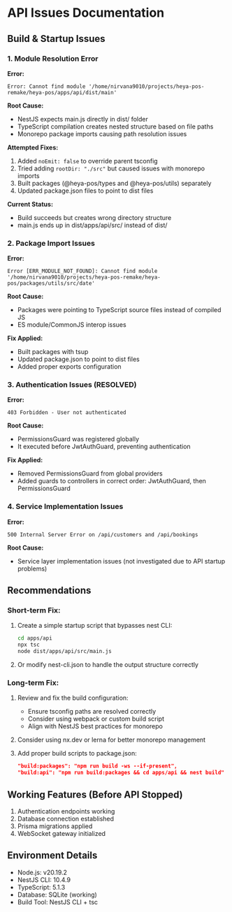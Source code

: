 # API Issues Documentation

## Build & Startup Issues

### 1. Module Resolution Error
**Error:**
```
Error: Cannot find module '/home/nirvana9010/projects/heya-pos-remake/heya-pos/apps/api/dist/main'
```

**Root Cause:**
- NestJS expects main.js directly in dist/ folder
- TypeScript compilation creates nested structure based on file paths
- Monorepo package imports causing path resolution issues

**Attempted Fixes:**
1. Added `noEmit: false` to override parent tsconfig
2. Tried adding `rootDir: "./src"` but caused issues with monorepo imports
3. Built packages (@heya-pos/types and @heya-pos/utils) separately
4. Updated package.json files to point to dist files

**Current Status:** 
- Build succeeds but creates wrong directory structure
- main.js ends up in dist/apps/api/src/ instead of dist/

### 2. Package Import Issues
**Error:**
```
Error [ERR_MODULE_NOT_FOUND]: Cannot find module '/home/nirvana9010/projects/heya-pos-remake/heya-pos/packages/utils/src/date'
```

**Root Cause:**
- Packages were pointing to TypeScript source files instead of compiled JS
- ES module/CommonJS interop issues

**Fix Applied:**
- Built packages with tsup
- Updated package.json to point to dist files
- Added proper exports configuration

### 3. Authentication Issues (RESOLVED)
**Error:**
```
403 Forbidden - User not authenticated
```

**Root Cause:**
- PermissionsGuard was registered globally
- It executed before JwtAuthGuard, preventing authentication

**Fix Applied:**
- Removed PermissionsGuard from global providers
- Added guards to controllers in correct order: JwtAuthGuard, then PermissionsGuard

### 4. Service Implementation Issues
**Error:**
```
500 Internal Server Error on /api/customers and /api/bookings
```

**Root Cause:**
- Service layer implementation issues (not investigated due to API startup problems)

## Recommendations

### Short-term Fix:
1. Create a simple startup script that bypasses nest CLI:
   ```bash
   cd apps/api
   npx tsc
   node dist/apps/api/src/main.js
   ```

2. Or modify nest-cli.json to handle the output structure correctly

### Long-term Fix:
1. Review and fix the build configuration:
   - Ensure tsconfig paths are resolved correctly
   - Consider using webpack or custom build script
   - Align with NestJS best practices for monorepo

2. Consider using nx.dev or lerna for better monorepo management

3. Add proper build scripts to package.json:
   ```json
   "build:packages": "npm run build -ws --if-present",
   "build:api": "npm run build:packages && cd apps/api && nest build"
   ```

## Working Features (Before API Stopped)

1. Authentication endpoints working
2. Database connection established
3. Prisma migrations applied
4. WebSocket gateway initialized

## Environment Details

- Node.js: v20.19.2
- NestJS CLI: 10.4.9
- TypeScript: 5.1.3
- Database: SQLite (working)
- Build Tool: NestJS CLI + tsc